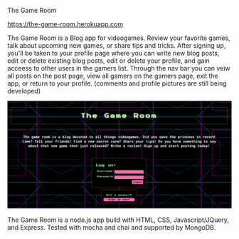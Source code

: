 The Game Room

https://the-game-room.herokuapp.com


The Game Room is a Blog app for videogames. Review your favorite games, talk about upcoming new games, or share tips and tricks. After signing up, you'll be taken
to your profile page where you can write new blog posts, edit or delete existing blog posts, edit or delete your profile, and gain acceess to other users in the 
gamers list. Through the nav bar you can veiw all posts on the post page, view all gamers on the gamers page, exit the app, or return to your profile. 
(comments and profile pictures are still being developed)


![screenshot](https://github.com/Mrjustinfry/thegameroom/blob/master/landing.png)



The Game Room is a node.js app build with HTML, CSS, Javascript/JQuery, and Express. Tested with mocha and chai and supported by MongoDB.
